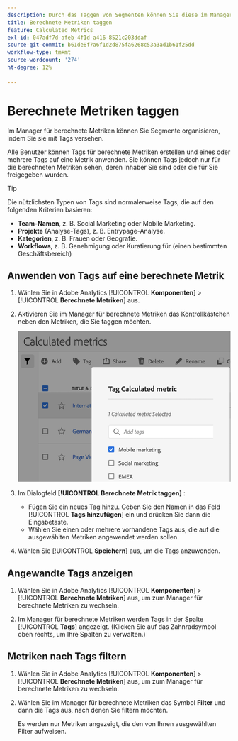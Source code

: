 ```yaml
---
description: Durch das Taggen von Segmenten können Sie diese im Manager für berechnete Metriken organisieren.
title: Berechnete Metriken taggen
feature: Calculated Metrics
exl-id: 047adf7d-afeb-4f1d-a416-8521c203ddaf
source-git-commit: b61de8f7a6f1d2d875fa6268c53a3ad1b61f25dd
workflow-type: tm+mt
source-wordcount: '274'
ht-degree: 12%

---
```


# Berechnete Metriken taggen

Im Manager für berechnete Metriken können Sie Segmente organisieren, indem Sie sie mit Tags versehen.

Alle Benutzer können Tags für berechnete Metriken erstellen und eines oder mehrere Tags auf eine Metrik anwenden. Sie können Tags jedoch nur für die berechneten Metriken sehen, deren Inhaber Sie sind oder die für Sie freigegeben wurden.

>[!TIP]
>
>Die nützlichsten Typen von Tags sind normalerweise Tags, die auf den folgenden Kriterien basieren:
>
>* **Team-Namen**, z. B. Social Marketing oder Mobile Marketing.
>* **Projekte** (Analyse-Tags), z. B. Entrypage-Analyse.
>* **Kategorien**, z. B. Frauen oder Geografie.
>* **Workflows**, z. B. Genehmigung oder Kuratierung für (einen bestimmten Geschäftsbereich)

## Anwenden von Tags auf eine berechnete Metrik

1. Wählen Sie in Adobe Analytics [!UICONTROL **Komponenten**] > [!UICONTROL **Berechnete Metriken**] aus.

1. Aktivieren Sie im Manager für berechnete Metriken das Kontrollkästchen neben den Metriken, die Sie taggen möchten.

   ![](assets/cm_add_tags.png)

1. Im Dialogfeld **[!UICONTROL Berechnete Metrik taggen]** :

   * Fügen Sie ein neues Tag hinzu. Geben Sie den Namen in das Feld [!UICONTROL **Tags hinzufügen**] ein und drücken Sie dann die Eingabetaste.
   * Wählen Sie einen oder mehrere vorhandene Tags aus, die auf die ausgewählten Metriken angewendet werden sollen.

1. Wählen Sie [!UICONTROL **Speichern**] aus, um die Tags anzuwenden.

## Angewandte Tags anzeigen

1. Wählen Sie in Adobe Analytics [!UICONTROL **Komponenten**] > [!UICONTROL **Berechnete Metriken**] aus, um zum Manager für berechnete Metriken zu wechseln.

1. Im Manager für berechnete Metriken werden Tags in der Spalte [!UICONTROL **Tags**] angezeigt. (Klicken Sie auf das Zahnradsymbol oben rechts, um Ihre Spalten zu verwalten.)

## Metriken nach Tags filtern

1. Wählen Sie in Adobe Analytics [!UICONTROL **Komponenten**] > [!UICONTROL **Berechnete Metriken**] aus, um zum Manager für berechnete Metriken zu wechseln.

1. Wählen Sie im Manager für berechnete Metriken das Symbol **Filter** und dann die Tags aus, nach denen Sie filtern möchten.

   Es werden nur Metriken angezeigt, die den von Ihnen ausgewählten Filter aufweisen.
